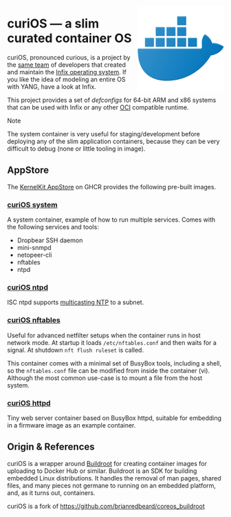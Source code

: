<a href="https://www.flaticon.com/free-icons/docker"><img align="right" src="doc/container.png" width="200px" alt="Docker icons created by pocike - Flaticon"></a>

# curiOS — a slim curated container OS

curiOS, pronounced curious, is a project by the [same team][8] of developers
that created and maintain the [Infix operating system][7].  If you like the
idea of modeling an entire OS with YANG, have a look at Infix.

This project provides a set of *defconfigs* for 64-bit ARM and x86 systems
that can be used with Infix or any other [OCI](https://opencontainers.org/)
compatible runtime.

> [!NOTE]
> The system container is very useful for staging/development before deploying
> any of the slim application containers, because they can be very difficult
> to debug (none or little tooling in image).


## AppStore

The [KernelKit AppStore][2] on GHCR provides the following pre-built images.

### [curiOS system][3]

A system container, example of how to run multiple services.  Comes with the
following services and tools:

 - Dropbear SSH daemon
 - mini-snmpd
 - netopeer-cli
 - nftables
 - ntpd

### [curiOS ntpd][4]

ISC ntpd supports [multicasting NTP][10] to a subnet.

### [curiOS nftables][5]

Useful for advanced netfilter setups when the container runs in host network
mode.  At startup it loads `/etc/nftables.conf` and then waits for a signal.
At shutdown `nft flush ruleset` is called.

This container comes with a minimal set of BusyBox tools, including a shell,
so the `nftables.conf` file can be modified from inside the container (vi).
Although the most common use-case is to mount a file from the host system.

### [curiOS httpd][6]

Tiny web server container based on BusyBox httpd, suitable for embedding in a
firmware image as an example container.


## Origin & References

curiOS is a wrapper around [Buildroot][0] for creating container images for
uploading to Docker Hub or similar.  Buildroot is an SDK for building embedded
Linux distributions.  It handles the removal of man pages, shared files, and
many pieces not germane to running on an embedded platform, and, as it turns
out, containers.

curiOS is a fork of https://github.com/brianredbeard/coreos_buildroot

[0]: https://buildroot.org
[1]: https://busybox.net
[2]: https://github.com/orgs/kernelkit/packages?repo_name=curiOS
[3]: https://github.com/orgs/kernelkit/packages/container/package/curios
[4]: https://github.com/orgs/kernelkit/packages/container/package/curios-ntpd
[5]: https://github.com/orgs/kernelkit/packages/container/package/curios-nftables
[6]: https://github.com/orgs/kernelkit/packages/container/package/curios-httpd
[7]: https://github.com/kernelkit/infix
[8]: https://kernelkit.org
[10]: https://www.ntp.org/documentation/4.2.8-series/discover/

